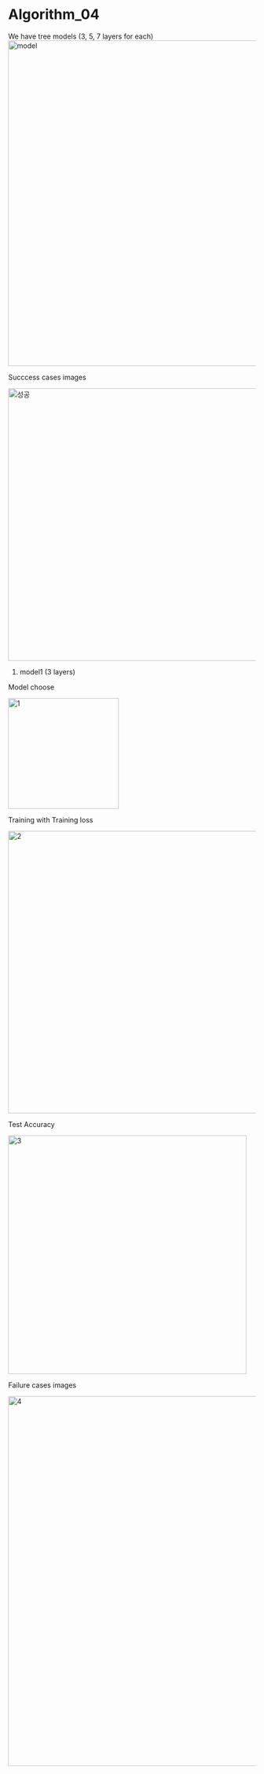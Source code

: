 # Algorithm_04

We have tree models (3, 5, 7 layers for each)
<img width="662" alt="model" src="https://user-images.githubusercontent.com/66360674/83648236-c5f31e00-a5f0-11ea-8cca-02bf8f1ba315.PNG">


Succcess cases images

<img width="554" alt="성공" src="https://user-images.githubusercontent.com/66360674/83649257-f25b6a00-a5f1-11ea-90f9-a5fb13e8637e.PNG">


1. model1 (3 layers)

Model choose

<img width="225" alt="1" src="https://user-images.githubusercontent.com/66360674/83649269-f5eef100-a5f1-11ea-957d-67d7fc342287.PNG">

Training with Training loss

<img width="574" alt="2" src="https://user-images.githubusercontent.com/66360674/83649270-f6878780-a5f1-11ea-9359-df68bc99c16a.PNG">

Test Accuracy

<img width="485" alt="3" src="https://user-images.githubusercontent.com/66360674/83649273-f7201e00-a5f1-11ea-9f4e-7b4596adc1b6.PNG">

Failure cases images

<img width="752" alt="4" src="https://user-images.githubusercontent.com/66360674/83649274-f7201e00-a5f1-11ea-9d88-d53ed7204217.PNG">
